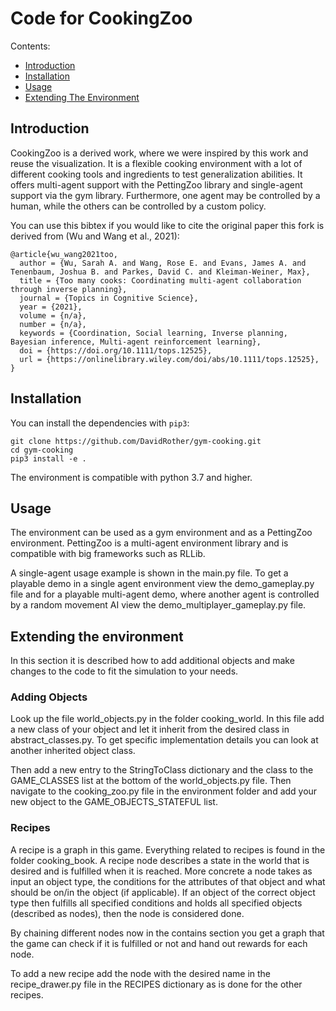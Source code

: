# Code for CookingZoo

Contents:
- [Introduction](#introduction)
- [Installation](#installation)
- [Usage](#usage)
- [Extending The Environment](#extending-the-environment)

## Introduction

CookingZoo is a derived work, where we were inspired by this work and reuse the visualization.
It is a flexible cooking environment with a lot of different cooking tools and ingredients to test
generalization abilities. It offers multi-agent support with the PettingZoo library and single-agent support 
via the gym library. Furthermore, one agent may be controlled by a human, while the others can be controlled 
by a custom policy.

You can use this bibtex if you would like to cite the original paper this fork is derived from (Wu and Wang et al., 2021):
```
@article{wu_wang2021too,
  author = {Wu, Sarah A. and Wang, Rose E. and Evans, James A. and Tenenbaum, Joshua B. and Parkes, David C. and Kleiman-Weiner, Max},
  title = {Too many cooks: Coordinating multi-agent collaboration through inverse planning},
  journal = {Topics in Cognitive Science},
  year = {2021},
  volume = {n/a},
  number = {n/a},
  keywords = {Coordination, Social learning, Inverse planning, Bayesian inference, Multi-agent reinforcement learning},
  doi = {https://doi.org/10.1111/tops.12525},
  url = {https://onlinelibrary.wiley.com/doi/abs/10.1111/tops.12525},
}
```

## Installation

You can install the dependencies with `pip3`:
```
git clone https://github.com/DavidRother/gym-cooking.git
cd gym-cooking
pip3 install -e .
```

The environment is compatible with python 3.7 and higher.

## Usage 

The environment can be used as a gym environment and as a PettingZoo environment. PettingZoo is 
a multi-agent environment library and is compatible with big frameworks such as RLLib.

A single-agent usage example is shown in the main.py file.
To get a playable demo in a single agent environment view the demo_gameplay.py file
and for a playable multi-agent demo, where another agent is controlled by a random movement AI view 
the demo_multiplayer_gameplay.py file.

## Extending the environment

In this section it is described how to add additional objects and make changes 
to the code to fit the simulation to your needs.

### Adding Objects

Look up the file world_objects.py in the folder cooking_world.
In this file add a new class of your object and let it inherit from the desired class in abstract_classes.py.
To get specific implementation details you can look at another inherited object class. 

Then add a new entry to the StringToClass dictionary and the class to the GAME_CLASSES list at the bottom of the 
world_objects.py file. 
Then navigate to the cooking_zoo.py file in the environment folder and add your new object to the 
GAME_OBJECTS_STATEFUL list.

### Recipes

A recipe is a graph in this game. Everything related to recipes is found in the folder cooking_book.
A recipe node describes a state in the world that is desired and is fulfilled when it is reached. 
More concrete a node takes as input an object type, the conditions for the attributes of that object and
what should be on/in the object (if applicable). If an object of the correct object type then fulfills all 
specified conditions and holds all specified objects (described as nodes), then the node is considered done.

By chaining different nodes now in the contains section you get a graph that the game can check if it is fulfilled 
or not and hand out rewards for each node.

To add a new recipe add the node with the desired name in the recipe_drawer.py file in the RECIPES dictionary
as is done for the other recipes.



